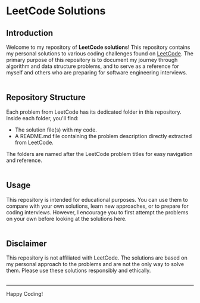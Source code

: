 # LeetCode Solutions

## Introduction
Welcome to my repository of **LeetCode solutions**! This repository contains my personal solutions to various coding challenges found on [LeetCode](https://leetcode.com). The primary purpose of this repository is to document my journey through algorithm and data structure problems, and to serve as a reference for myself and others who are preparing for software engineering interviews.
<br>
<br>
## Repository Structure
Each problem from LeetCode has its dedicated folder in this repository. Inside each folder, you'll find:
- The solution file(s) with my code.
- A README.md file containing the problem description directly extracted from LeetCode.
  
The folders are named after the LeetCode problem titles for easy navigation and reference.
<br>
<br>
## Usage
This repository is intended for educational purposes. You can use them to compare with your own solutions, learn new approaches, or to prepare for coding interviews. However, I encourage you to first attempt the problems on your own before looking at the solutions here.
<br>
<br>
## Disclaimer
This repository is not affiliated with LeetCode. The solutions are based on my personal approach to the problems and are not the only way to solve them. Please use these solutions responsibly and ethically.
<br>
<br>

---
Happy Coding!
